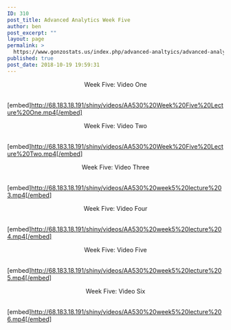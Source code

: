 ```yaml
---
ID: 310
post_title: Advanced Analytics Week Five
author: ben
post_excerpt: ""
layout: page
permalink: >
  https://www.gonzostats.us/index.php/advanced-analtyics/advanced-analytics-week-five/
published: true
post_date: 2018-10-19 19:59:31
---
```

<center>Week Five: Video One</center>&nbsp;

[embed]http://68.183.18.191/shiny/videos/AA530%20Week%20Five%20Lecture%20One.mp4[/embed]

<center>Week Five: Video Two</center>&nbsp;

[embed]http://68.183.18.191/shiny/videos/AA530%20Week%20Five%20Lecture%20Two.mp4[/embed]

<center>Week Five: Video Three</center>&nbsp;

[embed]http://68.183.18.191/shiny/videos/AA530%20week5%20lecture%203.mp4[/embed]

<center>Week Five: Video Four</center>&nbsp;

[embed]http://68.183.18.191/shiny/videos/AA530%20week5%20lecture%204.mp4[/embed]

<center>Week Five: Video Five</center>&nbsp;

[embed]http://68.183.18.191/shiny/videos/AA530%20week5%20lecture%205.mp4[/embed]

<center>Week Five: Video Six</center>&nbsp;

[embed]http://68.183.18.191/shiny/videos/AA530%20week5%20lecture%206.mp4[/embed]